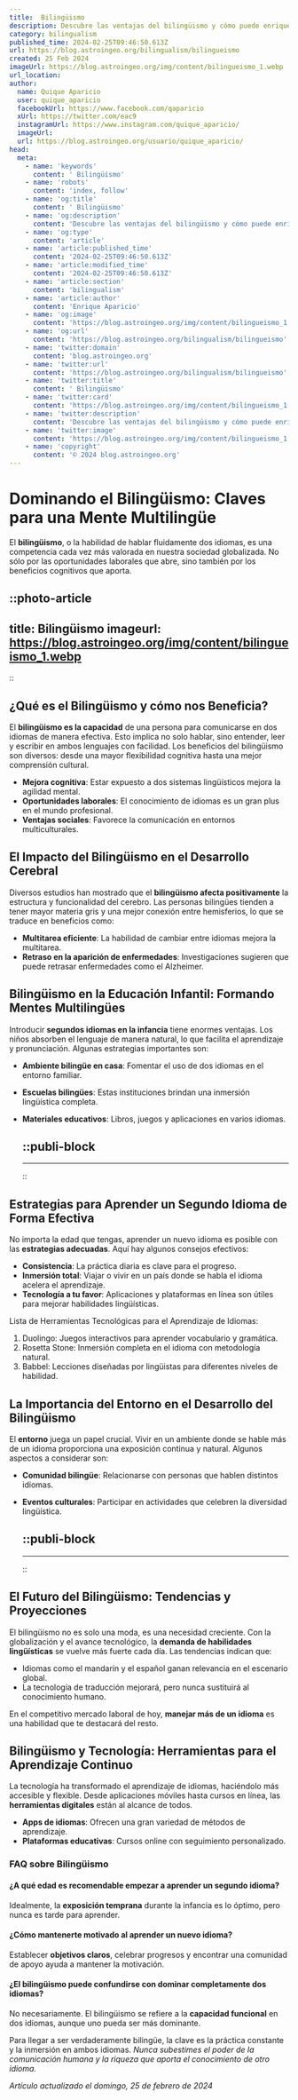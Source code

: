 ```yaml
---
title:  Bilingüismo
description: Descubre las ventajas del bilingüismo y cómo puede enriquecer tu vida y mejorar tus oportunidades profesionales. Aprende con nosotros.
category: bilingualism
published_time: 2024-02-25T09:46:50.613Z
url: https://blog.astroingeo.org/bilingualism/bilingueismo
created: 25 Feb 2024
imageUrl: https://blog.astroingeo.org/img/content/bilingueismo_1.webp
url_location:
author:
  name: Quique Aparicio
  user: quique_aparicio
  facebookUrl: https://www.facebook.com/qaparicio
  xUrl: https://twitter.com/eac9
  instagramUrl: https://www.instagram.com/quique_aparicio/
  imageUrl: 
  url: https://blog.astroingeo.org/usuario/quique_aparicio/
head:
  meta:
    - name: 'keywords'
      content: ' Bilingüismo'
    - name: 'robots'
      content: 'index, follow'
    - name: 'og:title'
      content: ' Bilingüismo'
    - name: 'og:description'
      content: 'Descubre las ventajas del bilingüismo y cómo puede enriquecer tu vida y mejorar tus oportunidades profesionales. Aprende con nosotros.'
    - name: 'og:type'
      content: 'article'
    - name: 'article:published_time'
      content: '2024-02-25T09:46:50.613Z'
    - name: 'article:modified_time'
      content: '2024-02-25T09:46:50.613Z'
    - name: 'article:section'
      content: 'bilingualism'
    - name: 'article:author'
      content: 'Enrique Aparicio'
    - name: 'og:image'
      content: 'https://blog.astroingeo.org/img/content/bilingueismo_1.webp'
    - name: 'og:url'
      content: 'https://blog.astroingeo.org/bilingualism/bilingueismo'
    - name: 'twitter:domain'
      content: 'blog.astroingeo.org'
    - name: 'twitter:url'
      content: 'https://blog.astroingeo.org/bilingualism/bilingueismo'
    - name: 'twitter:title'
      content: ' Bilingüismo'
    - name: 'twitter:card'
      content: 'https://blog.astroingeo.org/img/content/bilingueismo_1.webp'
    - name: 'twitter:description'
      content: 'Descubre las ventajas del bilingüismo y cómo puede enriquecer tu vida y mejorar tus oportunidades profesionales. Aprende con nosotros.'
    - name: 'twitter:image'
      content: 'https://blog.astroingeo.org/img/content/bilingueismo_1.webp'
    - name: 'copyright'
      content: '© 2024 blog.astroingeo.org'
---
```

# Dominando el Bilingüismo: Claves para una Mente Multilingüe

El **bilingüismo**, o la habilidad de hablar fluidamente dos idiomas, es una competencia cada vez más valorada en nuestra sociedad globalizada. No sólo por las oportunidades laborales que abre, sino también por los beneficios cognitivos que aporta.


::photo-article
---
title:  Bilingüismo
imageurl: https://blog.astroingeo.org/img/content/bilingueismo_1.webp
---
::


## ¿Qué es el Bilingüismo y cómo nos Beneficia?

El **bilingüismo es la capacidad** de una persona para comunicarse en dos idiomas de manera efectiva. Esto implica no solo hablar, sino entender, leer y escribir en ambos lenguajes con facilidad. Los beneficios del bilingüismo son diversos: desde una mayor flexibilidad cognitiva hasta una mejor comprensión cultural.

- **Mejora cognitiva**: Estar expuesto a dos sistemas lingüísticos mejora la agilidad mental.
- **Oportunidades laborales**: El conocimiento de idiomas es un gran plus en el mundo profesional.
- **Ventajas sociales**: Favorece la comunicación en entornos multiculturales.

## El Impacto del Bilingüismo en el Desarrollo Cerebral

Diversos estudios han mostrado que el **bilingüismo afecta positivamente** la estructura y funcionalidad del cerebro. Las personas bilingües tienden a tener mayor materia gris y una mejor conexión entre hemisferios, lo que se traduce en beneficios como:

- **Multitarea eficiente**: La habilidad de cambiar entre idiomas mejora la multitarea.
- **Retraso en la aparición de enfermedades**: Investigaciones sugieren que puede retrasar enfermedades como el Alzheimer.

## Bilingüismo en la Educación Infantil: Formando Mentes Multilingües

Introducir **segundos idiomas en la infancia** tiene enormes ventajas. Los niños absorben el lenguaje de manera natural, lo que facilita el aprendizaje y pronunciación. Algunas estrategias importantes son:

- **Ambiente bilingüe en casa**: Fomentar el uso de dos idiomas en el entorno familiar.
- **Escuelas bilingües**: Estas instituciones brindan una inmersión lingüística completa.
- **Materiales educativos**: Libros, juegos y aplicaciones en varios idiomas.


  ::publi-block
  ---
  ---
  ::
  
  
## Estrategias para Aprender un Segundo Idioma de Forma Efectiva

No importa la edad que tengas, aprender un nuevo idioma es posible con las **estrategias adecuadas**. Aquí hay algunos consejos efectivos:

- **Consistencia**: La práctica diaria es clave para el progreso.
- **Inmersión total**: Viajar o vivir en un país donde se habla el idioma acelera el aprendizaje.
- **Tecnología a tu favor**: Aplicaciones y plataformas en línea son útiles para mejorar habilidades lingüísticas.

Lista de Herramientas Tecnológicas para el Aprendizaje de Idiomas:

1. Duolingo: Juegos interactivos para aprender vocabulario y gramática.
2. Rosetta Stone: Inmersión completa en el idioma con metodología natural.
3. Babbel: Lecciones diseñadas por lingüistas para diferentes niveles de habilidad.

## La Importancia del Entorno en el Desarrollo del Bilingüismo

El **entorno** juega un papel crucial. Vivir en un ambiente donde se hable más de un idioma proporciona una exposición continua y natural. Algunos aspectos a considerar son:

- **Comunidad bilingüe**: Relacionarse con personas que hablen distintos idiomas.
- **Eventos culturales**: Participar en actividades que celebren la diversidad lingüística.


  ::publi-block
  ---
  ---
  ::
  
  
## El Futuro del Bilingüismo: Tendencias y Proyecciones

El bilingüismo no es solo una moda, es una necesidad creciente. Con la globalización y el avance tecnológico, la **demanda de habilidades lingüísticas** se vuelve más fuerte cada día. Las tendencias indican que:

- Idiomas como el mandarín y el español ganan relevancia en el escenario global.
- La tecnología de traducción mejorará, pero nunca sustituirá al conocimiento humano.

En el competitivo mercado laboral de hoy, **manejar más de un idioma** es una habilidad que te destacará del resto. 

## Bilingüismo y Tecnología: Herramientas para el Aprendizaje Continuo

La tecnología ha transformado el aprendizaje de idiomas, haciéndolo más accesible y flexible. Desde aplicaciones móviles hasta cursos en línea, las **herramientas digitales** están al alcance de todos.

- **Apps de idiomas**: Ofrecen una gran variedad de métodos de aprendizaje.
- **Plataformas educativas**: Cursos online con seguimiento personalizado.

### FAQ sobre Bilingüismo

#### ¿A qué edad es recomendable empezar a aprender un segundo idioma?
Idealmente, la **exposición temprana** durante la infancia es lo óptimo, pero nunca es tarde para aprender.

#### ¿Cómo mantenerte motivado al aprender un nuevo idioma?
Establecer **objetivos claros**, celebrar progresos y encontrar una comunidad de apoyo ayuda a mantener la motivación.

#### ¿El bilingüismo puede confundirse con dominar completamente dos idiomas?
No necesariamente. El bilingüismo se refiere a la **capacidad funcional** en dos idiomas, aunque uno pueda ser más dominante.

Para llegar a ser verdaderamente bilingüe, la clave es la práctica constante y la inmersión en ambos idiomas. *Nunca subestimes el poder de la comunicación humana y la riqueza que aporta el conocimiento de otro idioma.*

_Artículo actualizado el domingo, 25 de febrero de 2024_